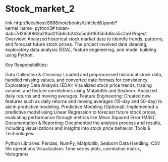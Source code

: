 # Stock_market_2
link-http://localhost:8888/notebooks/Untitled6.ipynb?kernel_name=python3#
tokan- 4abc7d26c8963a28ad215b6cb243c5dd61835b3d6ca5c2a6
Project Overview:
Analyzed historical stock market data to identify trends, patterns, and forecast future stock prices. The project involved data cleaning, exploratory data analysis (EDA), feature engineering, and model building using Python.

Key Responsibilities:

Data Collection & Cleaning: Loaded and preprocessed historical stock data, handled missing values, and converted date formats for consistency.
Exploratory Data Analysis (EDA): Visualized stock price trends, trading volume, and feature correlations using Matplotlib and Seaborn. Analyzed daily returns and moving averages.
Feature Engineering: Created new features such as daily returns and moving averages (10-day and 50-day) to aid in predictive modeling.
Predictive Modeling (Optional): Implemented a predictive model using Linear Regression to forecast future stock prices, evaluating performance through metrics like Mean Squared Error (MSE).
Documentation & Reporting: Documented the analysis process and results, including visualizations and insights into stock price behavior.
Tools & Technologies:

Python Libraries: Pandas, NumPy, Matplotlib, Seaborn
Data Handling: CSV file operations
Visualization: Time series plots, correlation matrix, histograms
